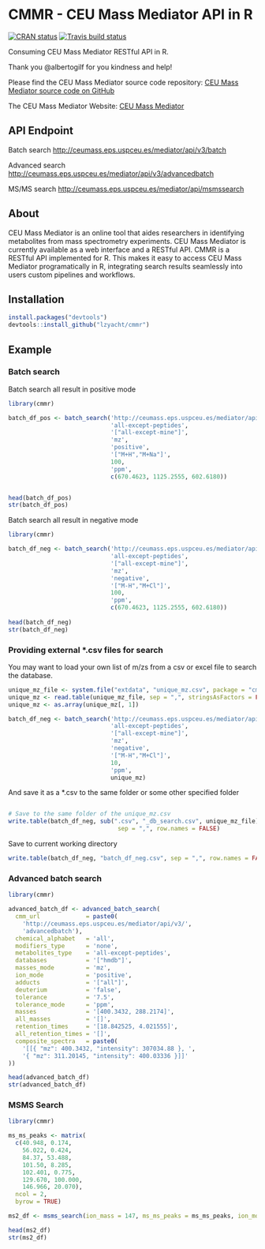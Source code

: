 # CMMR - CEU Mass Mediator API in R

<!-- badges: start -->
[![CRAN status](https://www.r-pkg.org/badges/version/cmmr)](https://cran.r-project.org/package=cmmr)
[![Travis build status](https://travis-ci.org/lzyacht/cmmr.svg?branch=master)](https://travis-ci.org/lzyacht/cmmr)
<!-- badges: end -->



Consuming CEU Mass Mediator RESTful API in R.

Thank you @albertogilf for you kindness and help!

Please find the CEU Mass Mediator source code repository:
[CEU Mass Mediator source code on GitHub](https://github.com/albertogilf/ceuMassMediator)

The CEU Mass Mediator Website:
[CEU Mass Mediator](http://ceumass.eps.uspceu.es/)

## API Endpoint

Batch search
http://ceumass.eps.uspceu.es/mediator/api/v3/batch

Advanced search
http://ceumass.eps.uspceu.es/mediator/api/v3/advancedbatch

MS/MS search
http://ceumass.eps.uspceu.es/mediator/api/msmssearch

## About

CEU Mass Mediator is an online tool that aides researchers in identifying 
metabolites from mass spectrometry experiments. CEU Mass Mediator is currently
available as a web interface and a RESTful API. CMMR is a RESTful API implemented
for R. This makes it easy to access CEU Mass Mediator programatically in R, integrating
search results seamlessly into users custom pipelines and workflows.

## Installation

```R
install.packages("devtools")
devtools::install_github("lzyacht/cmmr")
```

## Example

### Batch search

Batch search all result in positive mode

```r
library(cmmr)

batch_df_pos <- batch_search('http://ceumass.eps.uspceu.es/mediator/api/v3/batch',
                             'all-except-peptides',
                             '["all-except-mine"]',
                             'mz',
                             'positive',
                             '["M+H","M+Na"]',
                             100,
                             'ppm',
                             c(670.4623, 1125.2555, 602.6180))


head(batch_df_pos)
str(batch_df_pos)
```

Batch search all result in negative mode

```r
library(cmmr)

batch_df_neg <- batch_search('http://ceumass.eps.uspceu.es/mediator/api/v3/batch',
                             'all-except-peptides',
                             '["all-except-mine"]',
                             'mz',
                             'negative',
                             '["M-H","M+Cl"]',
                             100,
                             'ppm',
                             c(670.4623, 1125.2555, 602.6180))
                             
head(batch_df_neg)
str(batch_df_neg)
```

### Providing external *.csv files for search

You may want to load your own list of m/zs from a csv or excel file to search the database.

```r
unique_mz_file <- system.file("extdata", "unique_mz.csv", package = "cmmr")
unique_mz <- read.table(unique_mz_file, sep = ",", stringsAsFactors = FALSE, header = FALSE)
unique_mz <- as.array(unique_mz[, 1])

batch_df_neg <- batch_search('http://ceumass.eps.uspceu.es/mediator/api/v3/batch',
                             'all-except-peptides',
                             '["all-except-mine"]',
                             'mz',
                             'negative',
                             '["M-H","M+Cl"]',
                             10,
                             'ppm',
                             unique_mz)

```

And save it as a *.csv to the same folder or some other specified folder
```r

# Save to the same folder of the unique_mz.csv
write.table(batch_df_neg, sub(".csv", "_db_search.csv", unique_mz_file),
                               sep = ",", row.names = FALSE)
```

Save to current working directory
```r
write.table(batch_df_neg, "batch_df_neg.csv", sep = ",", row.names = FALSE)                          
```

### Advanced batch search

```r
library(cmmr)

advanced_batch_df <- advanced_batch_search(
  cmm_url             = paste0(
    'http://ceumass.eps.uspceu.es/mediator/api/v3/',
    'advancedbatch'),
  chemical_alphabet   = 'all',
  modifiers_type      = 'none',
  metabolites_type    = 'all-except-peptides',
  databases           = '["hmdb"]',
  masses_mode         = 'mz',
  ion_mode            = 'positive',
  adducts             = '["all"]',
  deuterium           = 'false',
  tolerance           = '7.5',
  tolerance_mode      = 'ppm',
  masses              = '[400.3432, 288.2174]',
  all_masses          = '[]',
  retention_times     = '[18.842525, 4.021555]',
  all_retention_times = '[]',
  composite_spectra   = paste0(
    '[[{ "mz": 400.3432, "intensity": 307034.88 }, ',
    '{ "mz": 311.20145, "intensity": 400.03336 }]]'
))

head(advanced_batch_df)
str(advanced_batch_df)
```

### MSMS Search

```r
library(cmmr)

ms_ms_peaks <- matrix(
  c(40.948, 0.174,
    56.022, 0.424,
    84.37, 53.488,
    101.50, 8.285,
    102.401, 0.775,
    129.670, 100.000,
    146.966, 20.070),
  ncol = 2,
  byrow = TRUE)

ms2_df <- msms_search(ion_mass = 147, ms_ms_peaks = ms_ms_peaks, ion_mode = 'positive')

head(ms2_df)
str(ms2_df)
```